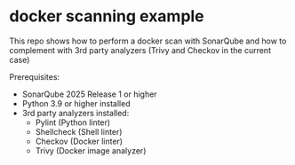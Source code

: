 # docker scanning example

This repo shows how to perform a docker scan with SonarQube and how to complement with 3rd party analyzers
(Trivy and Checkov in the current case)

Prerequisites:
- SonarQube 2025 Release 1 or higher
- Python 3.9 or higher installed
- 3rd party analyzers installed:
  - Pylint (Python linter)
  - Shellcheck (Shell linter)
  - Checkov (Docker linter)
  - Trivy (Docker image analyzer)